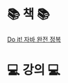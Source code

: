 # 📚 책 📚

[Do it! 자바 완전 정복](https://github.com/hwangserim/TILWithArchive/tree/main/CompleteConquestOfJava)

# 💻 강의 💻
